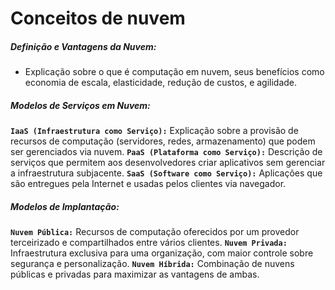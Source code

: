 # Conceitos de nuvem

##### Definição e Vantagens da Nuvem:

- Explicação sobre o que é computação em nuvem, seus benefícios como economia de escala, elasticidade, redução de custos, e agilidade.

##### Modelos de Serviços em Nuvem:

**`IaaS (Infraestrutura como Serviço):`** Explicação sobre a provisão de recursos de computação (servidores, redes, armazenamento) que podem ser gerenciados via nuvem.
**`PaaS (Plataforma como Serviço):`** Descrição de serviços que permitem aos desenvolvedores criar aplicativos sem gerenciar a infraestrutura subjacente.
**`SaaS (Software como Serviço):`** Aplicações que são entregues pela Internet e usadas pelos clientes via navegador.

##### Modelos de Implantação:

**`Nuvem Pública:`** Recursos de computação oferecidos por um provedor terceirizado e compartilhados entre vários clientes.
**`Nuvem Privada:`** Infraestrutura exclusiva para uma organização, com maior controle sobre segurança e personalização.
**`Nuvem Híbrida:`** Combinação de nuvens públicas e privadas para maximizar as vantagens de ambas.
